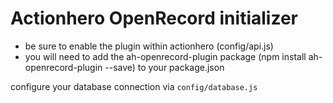 Actionhero OpenRecord initializer
=============

* be sure to enable the plugin within actionhero (config/api.js)
* you will need to add the ah-openrecord-plugin package (npm install ah-openrecord-plugin --save) to your package.json

configure your database connection via `config/database.js`